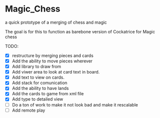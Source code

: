 # Magic_Chess
a quick prototype of a merging of chess and magic

The goal is for this to function as barebone version of Cockatrice for Magic chess

TODO:
  - [x] restructure by merging pieces and cards
  - [x] Add the ability to move pieces wherever
  - [x] Add library to draw from
  - [x] Add viwer area to look at card text in board.
  - [X] Add text to view on cards.
  - [X] Add stack for comunication
  - [X] Add the ability to have lands
  - [x] Add the cards to game from xml file
  - [x] Add type to detailed view
  - [ ] Do a ton of work to make it not look bad and make it rescalable 
  - [ ] Add remote play